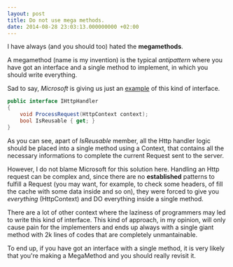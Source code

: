 ```yaml
---
layout: post
title: Do not use mega methods.
date: 2014-08-28 23:03:13.000000000 +02:00
---
```

I have always (and you should too) hated the **megamethods**.

A megamethod (name is my invention) is the typical _antipattern_ where you have got an interface and a single method to implement, in which you should write everything.

Sad to say, _Microsoft_ is giving us just an [example](http://referencesource.microsoft.com/#System.Web/xsp/system/Web/IHttpHandler.cs) of this kind of interface.

```csharp
public interface IHttpHandler
{
    void ProcessRequest(HttpContext context);
    bool IsReusable { get; }
}
```

As you can see, apart of *IsReusable* member, all the Http handler logic should be placed into a single method using a Context, that contains all the necessary informations to complete the current Request sent to the server.

However, I do not blame Microsoft for this solution here. Handling an Http request can be complex and, since there are no **established** patterns to fulfill a Request (you may want, for example, to check some headers, of fill the cache with some data inside and so on), they were forced to give you _everything_ (HttpContext) and DO everything inside a single method.

There are a lot of other context where the laziness of programmers may led to write this kind of interface.
This kind of approach, in my opinion, will only cause pain for the implementers and ends up always with a single giant method with 2k lines of codes that are completely unmantainable.

To end up, if you have got an interface with a single method, it is very likely that you're making a MegaMethod and you should really revisit it.
